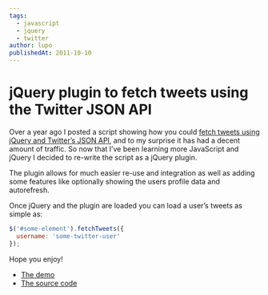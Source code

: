 ```yaml
---
tags:
  - javascript
  - jquery
  - twitter
author: lupo
publishedAt: 2011-10-10
---
```


# jQuery plugin to fetch tweets using the Twitter JSON API

Over a year ago I posted a script showing how you could
[fetch tweets using jQuery and Twitter’s JSON API](https://lupomontero.com/jquery-plugin-to-fetch-tweets-using-the-twitter-json-api/fetching-tweets-with-jquery-and-the-twitter-json-api/),
and to my surprise it has had a decent amount of traffic. So now that I’ve been
learning more JavaScript and jQuery I decided to re-write the script as a jQuery
plugin.

The plugin allows for much easier re-use and integration as well as adding some
features like optionally showing the users profile data and autorefresh.

Once jQuery and the plugin are loaded you can load a user’s tweets as simple as:

```js
$('#some-element').fetchTweets({
  username: 'some-twitter-user'
});
```

Hope you enjoy!

* [The demo](http://e-noise.github.com/jQuery.fetchTweets/)
* [The source code](https://github.com/E-NOISE/jQuery.fetchTweets)

